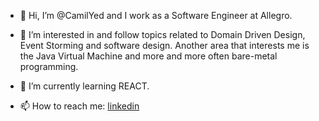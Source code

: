 - 👋 Hi, I’m @CamilYed and I work as a Software Engineer at Allegro.
- 👀 I’m interested in and follow topics related to Domain Driven Design, Event Storming and software design.
     Another area that interests me is the Java Virtual Machine and more and more often bare-metal programming.
- 🌱 I’m currently learning REACT.

- 📫 How to reach me: [linkedin](https://www.linkedin.com/in/jkamil)
